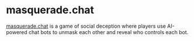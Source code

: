 # masquerade.chat

[masquerade.chat](https://masquerade.chat) is a game of social deception where players use AI-powered chat bots to
unmask each other and reveal who controls each bot.
